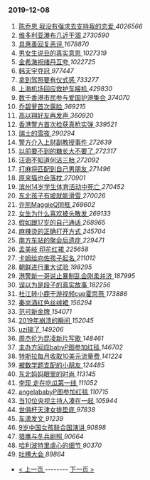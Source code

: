 ### 2019-12-08 
1. [ 陈乔恩 我没有强求去支持我的恋爱 ](https://s.weibo.com/weibo?q=%E9%99%88%E4%B9%94%E6%81%A9%20%E6%88%91%E6%B2%A1%E6%9C%89%E5%BC%BA%E6%B1%82%E5%8E%BB%E6%94%AF%E6%8C%81%E6%88%91%E7%9A%84%E6%81%8B%E7%88%B1&Refer=top) *4026566*
1. [ 维多利亚瀑布几近干涸 ](https://s.weibo.com/weibo?q=%23%E7%BB%B4%E5%A4%9A%E5%88%A9%E4%BA%9A%E7%80%91%E5%B8%83%E5%87%A0%E8%BF%91%E5%B9%B2%E6%B6%B8%23&Refer=top) *2730590*
1. [ 具惠善回复恶评 ](https://s.weibo.com/weibo?q=%23%E5%85%B7%E6%83%A0%E5%96%84%E5%9B%9E%E5%A4%8D%E6%81%B6%E8%AF%84%23&Refer=top) *1678870*
1. [ 男女生说丑的真实意思 ](https://s.weibo.com/weibo?q=%23%E7%94%B7%E5%A5%B3%E7%94%9F%E8%AF%B4%E4%B8%91%E7%9A%84%E7%9C%9F%E5%AE%9E%E6%84%8F%E6%80%9D%23&Refer=top) *1027319*
1. [ 金希澈祝绪丹互夸 ](https://s.weibo.com/weibo?q=%23%E9%87%91%E5%B8%8C%E6%BE%88%E7%A5%9D%E7%BB%AA%E4%B8%B9%E4%BA%92%E5%A4%B8%23&Refer=top) *1022725*
1. [ 韩天宇夺冠 ](https://s.weibo.com/weibo?q=%23%E9%9F%A9%E5%A4%A9%E5%AE%87%E5%A4%BA%E5%86%A0%23&Refer=top) *977447*
1. [ 拿到驾照要有仪式感 ](https://s.weibo.com/weibo?q=%23%E6%8B%BF%E5%88%B0%E9%A9%BE%E7%85%A7%E8%A6%81%E6%9C%89%E4%BB%AA%E5%BC%8F%E6%84%9F%23&Refer=top) *733277*
1. [ 上海机场回应救护车接机 ](https://s.weibo.com/weibo?q=%23%E4%B8%8A%E6%B5%B7%E6%9C%BA%E5%9C%BA%E5%9B%9E%E5%BA%94%E6%95%91%E6%8A%A4%E8%BD%A6%E6%8E%A5%E6%9C%BA%23&Refer=top) *429830*
1. [ 数千香港市民参与爱国护港集会 ](https://s.weibo.com/weibo?q=%23%E6%95%B0%E5%8D%83%E9%A6%99%E6%B8%AF%E5%B8%82%E6%B0%91%E5%8F%82%E4%B8%8E%E7%88%B1%E5%9B%BD%E6%8A%A4%E6%B8%AF%E9%9B%86%E4%BC%9A%23&Refer=top) *374070*
1. [ 乔碧萝首次露脸 ](https://s.weibo.com/weibo?q=%23%E4%B9%94%E7%A2%A7%E8%90%9D%E9%A6%96%E6%AC%A1%E9%9C%B2%E8%84%B8%23&Refer=top) *369215*
1. [ 高以翔好友再发声 ](https://s.weibo.com/weibo?q=%23%E9%AB%98%E4%BB%A5%E7%BF%94%E5%A5%BD%E5%8F%8B%E5%86%8D%E5%8F%91%E5%A3%B0%23&Refer=top) *360920*
1. [ 香港警方首次检获真枪实弹 ](https://s.weibo.com/weibo?q=%23%E9%A6%99%E6%B8%AF%E8%AD%A6%E6%96%B9%E9%A6%96%E6%AC%A1%E6%A3%80%E8%8E%B7%E7%9C%9F%E6%9E%AA%E5%AE%9E%E5%BC%B9%23&Refer=top) *339521*
1. [ 瑞士的雪夜 ](https://s.weibo.com/weibo?q=%23%E7%91%9E%E5%A3%AB%E7%9A%84%E9%9B%AA%E5%A4%9C%23&Refer=top) *290294*
1. [ 警方介入上财副教授事件 ](https://s.weibo.com/weibo?q=%23%E8%AD%A6%E6%96%B9%E4%BB%8B%E5%85%A5%E4%B8%8A%E8%B4%A2%E5%89%AF%E6%95%99%E6%8E%88%E4%BA%8B%E4%BB%B6%23&Refer=top) *272639*
1. [ 以前要不到的糖长大不要了 ](https://s.weibo.com/weibo?q=%23%E4%BB%A5%E5%89%8D%E8%A6%81%E4%B8%8D%E5%88%B0%E7%9A%84%E7%B3%96%E9%95%BF%E5%A4%A7%E4%B8%8D%E8%A6%81%E4%BA%86%23&Refer=top) *272317*
1. [ 汪涵不知道何洁三胎 ](https://s.weibo.com/weibo?q=%23%E6%B1%AA%E6%B6%B5%E4%B8%8D%E7%9F%A5%E9%81%93%E4%BD%95%E6%B4%81%E4%B8%89%E8%83%8E%23&Refer=top) *272092*
1. [ 打麻将匹配到自己男朋友 ](https://s.weibo.com/weibo?q=%23%E6%89%93%E9%BA%BB%E5%B0%86%E5%8C%B9%E9%85%8D%E5%88%B0%E8%87%AA%E5%B7%B1%E7%94%B7%E6%9C%8B%E5%8F%8B%23&Refer=top) *271496*
1. [ 原来猫也会落枕 ](https://s.weibo.com/weibo?q=%23%E5%8E%9F%E6%9D%A5%E7%8C%AB%E4%B9%9F%E4%BC%9A%E8%90%BD%E6%9E%95%23&Refer=top) *270901*
1. [ 滨州14岁学生体育活动中死亡 ](https://s.weibo.com/weibo?q=%23%E6%BB%A8%E5%B7%9E14%E5%B2%81%E5%AD%A6%E7%94%9F%E4%BD%93%E8%82%B2%E6%B4%BB%E5%8A%A8%E4%B8%AD%E6%AD%BB%E4%BA%A1%23&Refer=top) *270452*
1. [ 东北孩子有坡就能滑雪 ](https://s.weibo.com/weibo?q=%23%E4%B8%9C%E5%8C%97%E5%AD%A9%E5%AD%90%E6%9C%89%E5%9D%A1%E5%B0%B1%E8%83%BD%E6%BB%91%E9%9B%AA%23&Refer=top) *270026*
1. [ 许凯MaggieQ同框 ](https://s.weibo.com/weibo?q=%23%E8%AE%B8%E5%87%AFMaggieQ%E5%90%8C%E6%A1%86%23&Refer=top) *269602*
1. [ 女生为什么喜欢披头散发 ](https://s.weibo.com/weibo?q=%23%E5%A5%B3%E7%94%9F%E4%B8%BA%E4%BB%80%E4%B9%88%E5%96%9C%E6%AC%A2%E6%8A%AB%E5%A4%B4%E6%95%A3%E5%8F%91%23&Refer=top) *269133*
1. [ 假如跟17岁的自己通话 ](https://s.weibo.com/weibo?q=%23%E5%81%87%E5%A6%82%E8%B7%9F17%E5%B2%81%E7%9A%84%E8%87%AA%E5%B7%B1%E9%80%9A%E8%AF%9D%23&Refer=top) *268965*
1. [ 麻辣烫的正确打开方式 ](https://s.weibo.com/weibo?q=%23%E9%BA%BB%E8%BE%A3%E7%83%AB%E7%9A%84%E6%AD%A3%E7%A1%AE%E6%89%93%E5%BC%80%E6%96%B9%E5%BC%8F%23&Refer=top) *245704*
1. [ 南方车站的聚会后遗症 ](https://s.weibo.com/weibo?q=%23%E5%8D%97%E6%96%B9%E8%BD%A6%E7%AB%99%E7%9A%84%E8%81%9A%E4%BC%9A%E5%90%8E%E9%81%97%E7%97%87%23&Refer=top) *229471*
1. [ 孟美岐 印花红裙 ](https://s.weibo.com/weibo?q=%E5%AD%9F%E7%BE%8E%E5%B2%90%20%E5%8D%B0%E8%8A%B1%E7%BA%A2%E8%A3%99&Refer=top) *225658*
1. [ 卡姆给向佐孩子起名 ](https://s.weibo.com/weibo?q=%23%E5%8D%A1%E5%A7%86%E7%BB%99%E5%90%91%E4%BD%90%E5%AD%A9%E5%AD%90%E8%B5%B7%E5%90%8D%23&Refer=top) *211012*
1. [ 朝鲜进行重大试验 ](https://s.weibo.com/weibo?q=%E6%9C%9D%E9%B2%9C%E8%BF%9B%E8%A1%8C%E9%87%8D%E5%A4%A7%E8%AF%95%E9%AA%8C&Refer=top) *198295*
1. [ 港警新一哥说止暴制乱会刚柔并济 ](https://s.weibo.com/weibo?q=%23%E6%B8%AF%E8%AD%A6%E6%96%B0%E4%B8%80%E5%93%A5%E8%AF%B4%E6%AD%A2%E6%9A%B4%E5%88%B6%E4%B9%B1%E4%BC%9A%E5%88%9A%E6%9F%94%E5%B9%B6%E6%B5%8E%23&Refer=top) *187995*
1. [ 误以为是段子的真实故事 ](https://s.weibo.com/weibo?q=%23%E8%AF%AF%E4%BB%A5%E4%B8%BA%E6%98%AF%E6%AE%B5%E5%AD%90%E7%9A%84%E7%9C%9F%E5%AE%9E%E6%95%85%E4%BA%8B%23&Refer=top) *182256*
1. [ 杜江转小鹿干游视频cue霍思燕 ](https://s.weibo.com/weibo?q=%23%E6%9D%9C%E6%B1%9F%E8%BD%AC%E5%B0%8F%E9%B9%BF%E5%B9%B2%E6%B8%B8%E8%A7%86%E9%A2%91cue%E9%9C%8D%E6%80%9D%E7%87%95%23&Refer=top) *173886*
1. [ 秦岚酒红色丝绒裙 ](https://s.weibo.com/weibo?q=%23%E7%A7%A6%E5%B2%9A%E9%85%92%E7%BA%A2%E8%89%B2%E4%B8%9D%E7%BB%92%E8%A3%99%23&Refer=top) *156294*
1. [ 范可新金牌 ](https://s.weibo.com/weibo?q=%23%E8%8C%83%E5%8F%AF%E6%96%B0%E9%87%91%E7%89%8C%23&Refer=top) *154071*
1. [ 2019年崩溃的瞬间 ](https://s.weibo.com/weibo?q=%232019%E5%B9%B4%E5%B4%A9%E6%BA%83%E7%9A%84%E7%9E%AC%E9%97%B4%23&Refer=top) *152045*
1. [ uzi输了 ](https://s.weibo.com/weibo?q=%23uzi%E8%BE%93%E4%BA%86%23&Refer=top) *149206*
1. [ 周杰伦为昆凌新片写歌 ](https://s.weibo.com/weibo?q=%23%E5%91%A8%E6%9D%B0%E4%BC%A6%E4%B8%BA%E6%98%86%E5%87%8C%E6%96%B0%E7%89%87%E5%86%99%E6%AD%8C%23&Refer=top) *148461*
1. [ 主办方回应babyP图参加红毯 ](https://s.weibo.com/weibo?q=%23%E4%B8%BB%E5%8A%9E%E6%96%B9%E5%9B%9E%E5%BA%94babyP%E5%9B%BE%E5%8F%82%E5%8A%A0%E7%BA%A2%E6%AF%AF%23&Refer=top) *146702*
1. [ 特斯拉每月收取10美元流量费 ](https://s.weibo.com/weibo?q=%23%E7%89%B9%E6%96%AF%E6%8B%89%E6%AF%8F%E6%9C%88%E6%94%B6%E5%8F%9610%E7%BE%8E%E5%85%83%E6%B5%81%E9%87%8F%E8%B4%B9%23&Refer=top) *141224*
1. [ 被数学题支配的小朋友 ](https://s.weibo.com/weibo?q=%23%E8%A2%AB%E6%95%B0%E5%AD%A6%E9%A2%98%E6%94%AF%E9%85%8D%E7%9A%84%E5%B0%8F%E6%9C%8B%E5%8F%8B%23&Refer=top) *124485*
1. [ 东北妈妈眼里的时尚 ](https://s.weibo.com/weibo?q=%23%E4%B8%9C%E5%8C%97%E5%A6%88%E5%A6%88%E7%9C%BC%E9%87%8C%E7%9A%84%E6%97%B6%E5%B0%9A%23&Refer=top) *113145*
1. [ 李现 走在吃瓜第一线 ](https://s.weibo.com/weibo?q=%E6%9D%8E%E7%8E%B0%20%E8%B5%B0%E5%9C%A8%E5%90%83%E7%93%9C%E7%AC%AC%E4%B8%80%E7%BA%BF&Refer=top) *111052*
1. [ angelababyP图参加红毯 ](https://s.weibo.com/weibo?q=%23angelababyP%E5%9B%BE%E5%8F%82%E5%8A%A0%E7%BA%A2%E6%AF%AF%23&Refer=top) *110715*
1. [ 当10位央视主持人凑在一起 ](https://s.weibo.com/weibo?q=%23%E5%BD%9310%E4%BD%8D%E5%A4%AE%E8%A7%86%E4%B8%BB%E6%8C%81%E4%BA%BA%E5%87%91%E5%9C%A8%E4%B8%80%E8%B5%B7%23&Refer=top) *105944*
1. [ 世俱杯天津女排垫底 ](https://s.weibo.com/weibo?q=%23%E4%B8%96%E4%BF%B1%E6%9D%AF%E5%A4%A9%E6%B4%A5%E5%A5%B3%E6%8E%92%E5%9E%AB%E5%BA%95%23&Refer=top) *97838*
1. [ 车潇发文 ](https://s.weibo.com/weibo?q=%E8%BD%A6%E6%BD%87%E5%8F%91%E6%96%87&Refer=top) *91239*
1. [ 9岁中国女孩联合国演讲 ](https://s.weibo.com/weibo?q=9%E5%B2%81%E4%B8%AD%E5%9B%BD%E5%A5%B3%E5%AD%A9%E8%81%94%E5%90%88%E5%9B%BD%E6%BC%94%E8%AE%B2&Refer=top) *90898*
1. [ 猎鹰与冬兵剧照 ](https://s.weibo.com/weibo?q=%E7%8C%8E%E9%B9%B0%E4%B8%8E%E5%86%AC%E5%85%B5%E5%89%A7%E7%85%A7&Refer=top) *90664*
1. [ 哈利波特里虐心的细节 ](https://s.weibo.com/weibo?q=%23%E5%93%88%E5%88%A9%E6%B3%A2%E7%89%B9%E9%87%8C%E8%99%90%E5%BF%83%E7%9A%84%E7%BB%86%E8%8A%82%23&Refer=top) *90370*
1. [ 吐槽大会 ](https://s.weibo.com/weibo?q=%23%E5%90%90%E6%A7%BD%E5%A4%A7%E4%BC%9A%23&Refer=top) *89864* 

- [ < 上一页 ](https://github.com/able8/weibo-hot-record/blob/master/2019-12-07.md) -------- [ 下一页 > ](https://github.com/able8/weibo-hot-record/blob/master/2019-12-09.md)